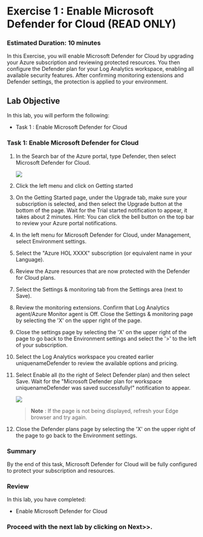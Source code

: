 # Exercise 1 : Enable Microsoft Defender for Cloud (READ ONLY)

### Estimated Duration: 10 minutes

In this Exercise, you will enable Microsoft Defender for Cloud by upgrading your Azure subscription and reviewing protected resources. You then configure the Defender plan for your Log Analytics workspace, enabling all available security features. After confirming monitoring extensions and Defender settings, the protection is applied to your environment. 

## Lab Objective

In this lab, you will perform the following:

- Task 1 : Enable Microsoft Defender for Cloud

### Task 1: Enable Microsoft Defender for Cloud

1. In the Search bar of the Azure portal, type Defender, then select Microsoft Defender for Cloud.

      ![](media/new-image82.png)
     
1. Click the left menu and click on Getting started

1. On the Getting Started page, under the Upgrade tab, make sure your subscription is selected, and then select the Upgrade button at the bottom of the page. Wait for the Trial started notification to appear, it takes about 2 minutes. Hint: You can click the bell button on the top bar to review your Azure portal notifications.

1. In the left menu for Microsoft Defender for Cloud, under Management, select Environment settings.

1. Select the "Azure HOL XXXX" subscription (or equivalent name in your Language).

1. Review the Azure resources that are now protected with the Defender for Cloud plans.

1. Select the Settings & monitoring tab from the Settings area (next to Save).

1. Review the monitoring extensions. Confirm that Log Analytics agent/Azure Monitor agent is Off. Close the Settings & monitoring page by selecting the 'X' on the upper right of the page.

1. Close the settings page by selecting the 'X' on the upper right of the page to go back to the Environment settings and select the '>' to the left of your subscription.

1. Select the Log Analytics workspace you created earlier uniquenameDefender to review the available options and pricing.

1. Select Enable all (to the right of Select Defender plan) and then select Save. Wait for the "Microsoft Defender plan for workspace uniquenameDefender was saved successfully!" notification to appear.

    ![](media/new-image(83).png)
   
   >**Note** : If the page is not being displayed, refresh your Edge browser and try again.

1. Close the Defender plans page by selecting the 'X' on the upper right of the page to go back to the Environment settings.

### Summary 
By the end of this task, Microsoft Defender for Cloud will be fully configured to protect your subscription and resources.

### Review

In this lab, you have completed:

- Enable Microsoft Defender for Cloud

### Proceed with the next lab by clicking on Next>>.
